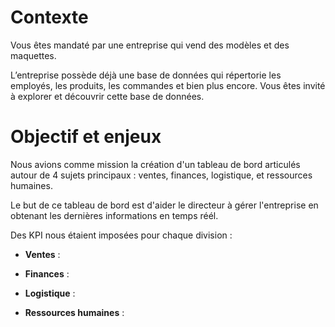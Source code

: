 # Contexte 
Vous êtes mandaté par une entreprise qui vend des modèles et des maquettes.

L’entreprise possède déjà une base de données qui répertorie les employés, les produits, les commandes et bien plus encore. Vous êtes invité à explorer et découvrir cette base de données.

# Objectif et enjeux 
Nous avions comme mission la création d'un tableau de bord articulés autour de 4 sujets principaux : ventes, finances, logistique, et ressources humaines. 

Le but de ce tableau de bord est d'aider le directeur à gérer l'entreprise en obtenant les dernières informations en temps réél.

Des KPI nous étaient imposées pour chaque division :

- **Ventes** :

- **Finances** :

- **Logistique** :

- **Ressources humaines** :


